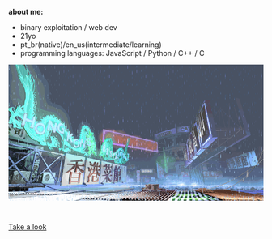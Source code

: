**about me:**
- binary exploitation / web dev
- 21yo
- pt_br(native)/en_us(intermediate/learning)
- programming languages: JavaScript / Python / C++ / C

![sf3-yang-stage](sf3-3rd-strike-yang-stage-hongkong.gif)
#

[Take a look](https://kajiki0.github.io/portfolio/)


